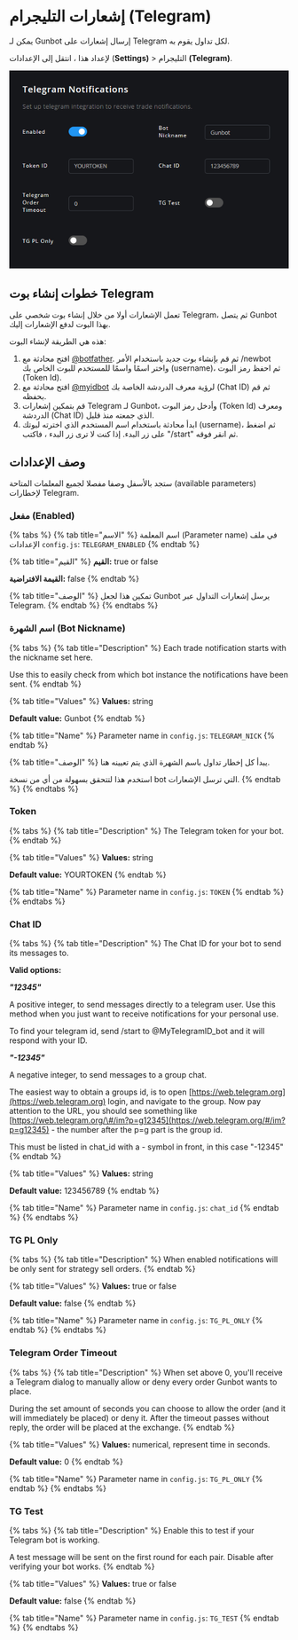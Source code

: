 # إشعارات التليجرام \(Telegram\)

يمكن لـ Gunbot إرسال إشعارات على Telegram لكل تداول يقوم به.

لإعداد هذا ، انتقل إلى الإعدادات \(**Settings\)** &gt; التليجرام  **\(Telegram\)**.

![Available settings options for Telegram notifications.](../.gitbook/assets/image-24.png)

## خطوات إنشاء بوت Telegram

تعمل الإشعارات أولا من خلال إنشاء بوت شخصي على Telegram، ثم يتصل Gunbot بهذا البوت لدفع الإشعارات إليك.

هذه هي الطريقة لإنشاء البوت:

1. افتح محادثة مع [@botfather](https://telegram.me/botfather). ثم قم بإنشاء بوت جديد باستخدام الأمر /newbot واختر اسمًا واسمًا للمستخدم للبوت الخاص بك \(username\)، ثم احفظ رمز البوت \(Token Id\).
2. افتح محادثة مع [@myidbot](https://telegram.me/myidbot) لرؤية معرف الدردشة الخاصة بك \(Chat ID\) ثم قم بحفظه.
3. قم بتمكين إشعارات Telegram لـ Gunbot، وأدخل رمز البوت \(Token Id\) ومعرف الدردشة \(Chat ID\) الذي جمعته منذ قليل.
4. ابدأ محادثة باستخدام اسم المستخدم الذي اخترته لبوتك \(username\)، ثم اضغط على زر البدء. إذا كنت لا ترى زر البدء ، فاكتب "/start" ثم انقر فوقه.

## وصف الإعدادات

ستجد بالأسفل وصفا مفصلا لجميع المعلمات المتاحة \(available parameters\) لإخطارات Telegram.

### مفعل \(Enabled\)

{% tabs %}
{% tab title="الاسم" %}
اسم المعلمة \(Parameter name\) في ملف الإعدادات `config.js`: `TELEGRAM_ENABLED`
{% endtab %}

{% tab title="القيم" %}
**القيم:** true or false

**القيمة الافتراضية:** false
{% endtab %}

{% tab title="الوصف" %}
تمكين هذا لجعل Gunbot يرسل إشعارات التداول عبر Telegram.
{% endtab %}
{% endtabs %}

### اسم الشهرة \(Bot Nickname\)

{% tabs %}
{% tab title="Description" %}
Each trade notification starts with the nickname set here.

Use this to easily check from which bot instance the notifications have been sent.
{% endtab %}

{% tab title="Values" %}
**Values:** string

**Default value:** Gunbot
{% endtab %}

{% tab title="Name" %}
Parameter name in `config.js`: `TELEGRAM_NICK`
{% endtab %}

{% tab title="الوصف" %}
يبدأ كل إخطار تداول باسم الشهرة الذي يتم تعيينه هنا.

استخدم هذا لتتحقق بسهولة من أي من نسخة bot التي ترسل الإشعارات.
{% endtab %}
{% endtabs %}

### Token

{% tabs %}
{% tab title="Description" %}
The Telegram token for your bot.
{% endtab %}

{% tab title="Values" %}
**Values:** string

**Default value:** YOURTOKEN
{% endtab %}

{% tab title="Name" %}
Parameter name in `config.js`: `TOKEN`
{% endtab %}
{% endtabs %}

### Chat ID

{% tabs %}
{% tab title="Description" %}
The Chat ID for your bot to send its messages to.

**Valid options:**

_**"12345"**_

A positive integer, to send messages directly to a telegram user. Use this method when you just want to receive notifications for your personal use.

To find your telegram id, send /start to @MyTelegramID\_bot and it will respond with your ID.

_**"-12345"**_

A negative integer, to send messages to a group chat.

The easiest way to obtain a groups id, is to open [https://web.telegram.org](https://web.telegram.org) login, and navigate to the group. Now pay attention to the URL, you should see something like [https://web.telegram.org/\#/im?p=g12345](https://web.telegram.org/#/im?p=g12345) - the number after the p=g part is the group id.

This must be listed in chat\_id with a - symbol in front, in this case "-12345"
{% endtab %}

{% tab title="Values" %}
**Values:** string

**Default value:** 123456789
{% endtab %}

{% tab title="Name" %}
Parameter name in `config.js`: `chat_id`
{% endtab %}
{% endtabs %}

### TG PL Only

{% tabs %}
{% tab title="Description" %}
When enabled notifications will be only sent for strategy sell orders.
{% endtab %}

{% tab title="Values" %}
**Values:** true or false

**Default value:** false
{% endtab %}

{% tab title="Name" %}
Parameter name in `config.js`: `TG_PL_ONLY`
{% endtab %}
{% endtabs %}

### Telegram Order Timeout

{% tabs %}
{% tab title="Description" %}
When set above 0, you'll receive a Telegram dialog to manually allow or deny every order Gunbot wants to place.

During the set amount of seconds you can choose to allow the order \(and it will immediately be placed\) or deny it. After the timeout passes without reply, the order will be placed at the exchange.
{% endtab %}

{% tab title="Values" %}
**Values:** numerical, represent time in seconds.

**Default value:** 0
{% endtab %}

{% tab title="Name" %}
Parameter name in `config.js`: `TG_PL_ONLY`
{% endtab %}
{% endtabs %}

### TG Test

{% tabs %}
{% tab title="Description" %}
Enable this to test if your Telegram bot is working.

A test message will be sent on the first round for each pair. Disable after verifying your bot works.
{% endtab %}

{% tab title="Values" %}
**Values:** true or false

**Default value:** false
{% endtab %}

{% tab title="Name" %}
Parameter name in `config.js`: `TG_TEST`
{% endtab %}
{% endtabs %}

